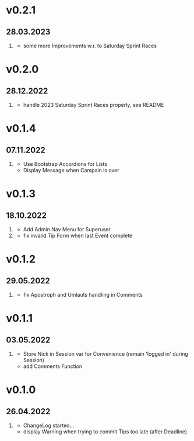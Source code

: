 # v0.2.1
##  28.03.2023

1. [](#new)
    * some more Improvements w.r. to Saturday Sprint Races

# v0.2.0
##  28.12.2022

1. [](#new)
    * handle 2023 Saturday Sprint Races properly, see README

# v0.1.4
##  07.11.2022

1. [](#new)
    * Use Bootstrap Accordions for Lists
    * Display Message when Campain is over

# v0.1.3
##  18.10.2022

1. [](#new)
    * Add Admin Nav Menu for Superuser
2. [](#bugfix)
    * fix invalid Tip Form when last Event complete

# v0.1.2
##  29.05.2022

1. [](#bugfix)
    * fix Apostroph and Umlauts handling in Comments

# v0.1.1
##  03.05.2022

1. [](#new)
    * Store Nick in Session var for Convenience (remain 'logged in' during Session)
    * add Comments Function

# v0.1.0
##  26.04.2022

1. [](#new)
    * ChangeLog started...
    * display Warning when trying to commit Tips too late (after Deadline)
